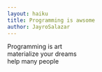 ```yaml
---
layout: haiku
title: Programming is awsome
author: JayroSalazar
---
```


Programming is art <br>
materialize your dreams <br>
help many people <br>
